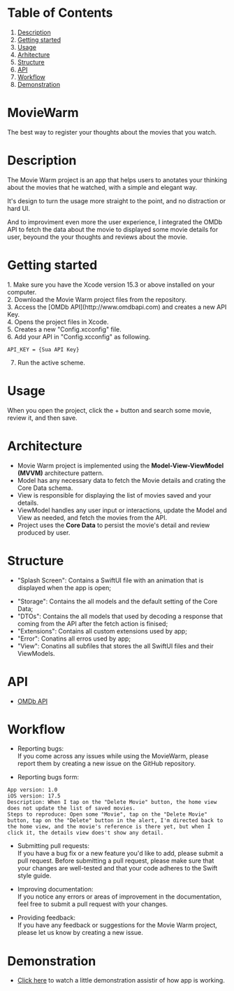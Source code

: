# Table of Contents
1. [Description](#description)
2. [Getting started](#getting-started)
3. [Usage](#usage)
4. [Arhitecture](#arhitecture)
5. [Structure](#structure)
6. [API](#api)
7. [Workflow](#workflow)
8. [Demonstration](#demonstration)

# MovieWarm
The best way to register your thoughts about the movies that you watch.
 
# Description
<p>The Movie Warm project is an app that helps users to anotates your thinking about the movies that he watched, with a simple and elegant way.<br>

It's design to turn the usage more straight to the point, and no distraction or hard UI.<br> 

And to improviment even more the user experience, I integrated the OMDb API to fetch the data about the movie to displayed some movie details for user, beyound the your thoughts and reviews about the movie.</p>

# Getting started
<p>
1. Make sure you have the Xcode version 15.3 or above installed on your computer.<br>
2. Download the Movie Warm project files from the repository.<br>
3. Access the [OMDb API](http://www.omdbapi.com) and creates a new API Key.<br>
4. Opens the project files in Xcode.<br>
5. Creates a new "Config.xcconfig" file.<br>
6. Add your API in "Config.xcconfig" as following.<br>

```
API_KEY = {Sua API Key}
```
7. Run the active scheme.<br>

# Usage
When you open the project, click the + button and search some movie, review it, and then save.

# Architecture
* Movie Warm project is implemented using the <strong>Model-View-ViewModel (MVVM)</strong> architecture pattern.
* Model has any necessary data to fetch the Movie details and crating the Core Data schema.
* View is responsible for displaying the list of movies saved and your details.
* ViewModel handles any user input or interactions, update the Model and View as needed, and fetch the movies from the API.
* Project uses the <strong>Core Data</strong> to persist the movie's detail and review produced by user.<br>

# Structure 
* "Splash Screen": Contains a SwiftUI file with an animation that is displayed when the app is open;
- "Storage": Contains the all models and the default setting of the Core Data;
- "DTOs": Contains the all models that used by decoding a response that coming from the API after the fetch action is finised;
- "Extensions": Contains all custom extensions used by app;
- "Error": Conatins all erros used by app;
- "View": Conatins all subfiles that stores the all SwiftUI files and their ViewModels.<br>

# API 
* [OMDb API](http://www.omdbapi.com)

# Workflow

* Reporting bugs:<br> 
If you come across any issues while using the MovieWarm, please report them by creating a new issue on the GitHub repository.

* Reporting bugs form: <br> 

```
App version: 1.0
iOS version: 17.5
Description: When I tap on the "Delete Movie" button, the home view does not update the list of saved movies.
Steps to reproduce: Open some "Movie", tap on the "Delete Movie" button, tap on the "Delete" button in the alert, I'm directed back to the home view, and the movie's reference is there yet, but when I click it, the details view does't show any detail. 
```

* Submitting pull requests: <br> 
If you have a bug fix or a new feature you'd like to add, please submit a pull request. Before submitting a pull request, 
please make sure that your changes are well-tested and that your code adheres to the Swift style guide.

* Improving documentation: <br> 
If you notice any errors or areas of improvement in the documentation, feel free to submit a pull request with your changes.

* Providing feedback:<br> 
If you have any feedback or suggestions for the Movie Warm project, please let us know by creating a new issue.

# Demonstration
- [Click here](https://youtu.be/XWvWaojRgc8) to watch a little demonstration assistir of how app is working.
